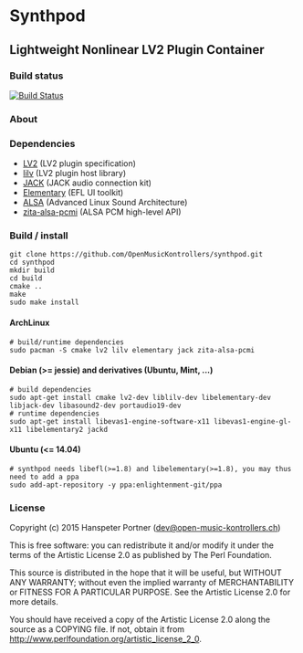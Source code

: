# Synthpod

## Lightweight Nonlinear LV2 Plugin Container

### Build status

[![Build Status](https://travis-ci.org/OpenMusicKontrollers/synthpod.svg?branch=master)](https://travis-ci.org/OpenMusicKontrollers/synthpod)

### About

### Dependencies

* [LV2](http://lv2plug.in) (LV2 plugin specification)
* [lilv](http://drobilla.net/software/lilv/) (LV2 plugin host library)
* [JACK](http://jackaudio.org/) (JACK audio connection kit)
* [Elementary](http://docs.enlightenment.org/auto/elementary/) (EFL UI toolkit)
* [ALSA](http://alsa-project.org) (Advanced Linux Sound Architecture)
* [zita-alsa-pcmi](http://kokkinizita.linuxaudio.org/linuxaudio/) (ALSA PCM high-level API)

### Build / install

	git clone https://github.com/OpenMusicKontrollers/synthpod.git
	cd synthpod 
	mkdir build
	cd build
	cmake ..
	make
	sudo make install

#### ArchLinux

	# build/runtime dependencies
	sudo pacman -S cmake lv2 lilv elementary jack zita-alsa-pcmi

#### Debian (>= jessie) and derivatives (Ubuntu, Mint, ...)

	# build dependencies
	sudo apt-get install cmake lv2-dev liblilv-dev libelementary-dev libjack-dev libasound2-dev portaudio19-dev
	# runtime dependencies
	sudo apt-get install libevas1-engine-software-x11 libevas1-engine-gl-x11 libelementary2 jackd

#### Ubuntu (<= 14.04)

	# synthpod needs libefl(>=1.8) and libelementary(>=1.8), you may thus need to add a ppa
	sudo add-apt-repository -y ppa:enlightenment-git/ppa

### License

Copyright (c) 2015 Hanspeter Portner (dev@open-music-kontrollers.ch)

This is free software: you can redistribute it and/or modify
it under the terms of the Artistic License 2.0 as published by
The Perl Foundation.

This source is distributed in the hope that it will be useful,
but WITHOUT ANY WARRANTY; without even the implied warranty of
MERCHANTABILITY or FITNESS FOR A PARTICULAR PURPOSE. See the
Artistic License 2.0 for more details.

You should have received a copy of the Artistic License 2.0
along the source as a COPYING file. If not, obtain it from
<http://www.perlfoundation.org/artistic_license_2_0>.

